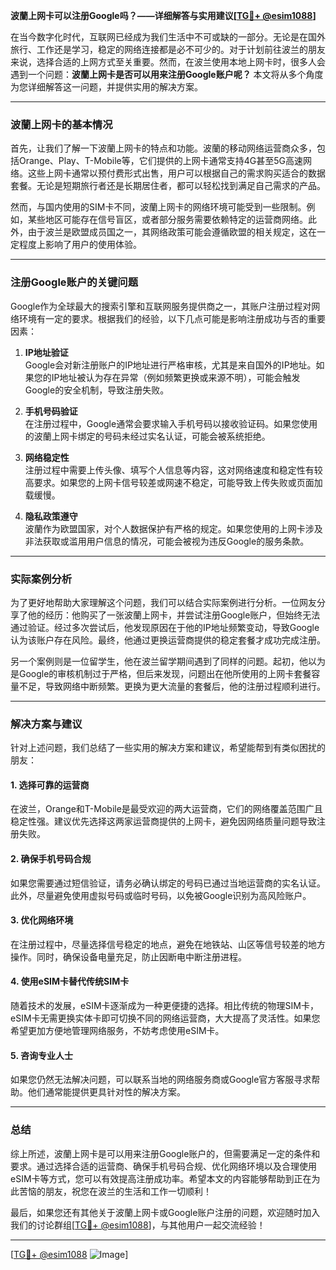 **波蘭上网卡可以注册Google吗？——详细解答与实用建议[[TG💪+ @esim1088](https://t.me/s/esim1088)]**

在当今数字化时代，互联网已经成为我们生活中不可或缺的一部分。无论是在国外旅行、工作还是学习，稳定的网络连接都是必不可少的。对于计划前往波兰的朋友来说，选择合适的上网方式至关重要。然而，在波兰使用本地上网卡时，很多人会遇到一个问题：**波蘭上网卡是否可以用来注册Google账户呢？** 本文将从多个角度为您详细解答这一问题，并提供实用的解决方案。

---

### 波蘭上网卡的基本情况

首先，让我们了解一下波蘭上网卡的特点和功能。波蘭的移动网络运营商众多，包括Orange、Play、T-Mobile等，它们提供的上网卡通常支持4G甚至5G高速网络。这些上网卡通常以预付费形式出售，用户可以根据自己的需求购买适合的数据套餐。无论是短期旅行者还是长期居住者，都可以轻松找到满足自己需求的产品。

然而，与国内使用的SIM卡不同，波蘭上网卡的网络环境可能受到一些限制。例如，某些地区可能存在信号盲区，或者部分服务需要依赖特定的运营商网络。此外，由于波兰是欧盟成员国之一，其网络政策可能会遵循欧盟的相关规定，这在一定程度上影响了用户的使用体验。

---

### 注册Google账户的关键问题

Google作为全球最大的搜索引擎和互联网服务提供商之一，其账户注册过程对网络环境有一定的要求。根据我们的经验，以下几点可能是影响注册成功与否的重要因素：

1. **IP地址验证**  
   Google会对新注册账户的IP地址进行严格审核，尤其是来自国外的IP地址。如果您的IP地址被认为存在异常（例如频繁更换或来源不明），可能会触发Google的安全机制，导致注册失败。

2. **手机号码验证**  
   在注册过程中，Google通常会要求输入手机号码以接收验证码。如果您使用的波蘭上网卡绑定的号码未经过实名认证，可能会被系统拒绝。

3. **网络稳定性**  
   注册过程中需要上传头像、填写个人信息等内容，这对网络速度和稳定性有较高要求。如果您的上网卡信号较差或网速不稳定，可能导致上传失败或页面加载缓慢。

4. **隐私政策遵守**  
   波蘭作为欧盟国家，对个人数据保护有严格的规定。如果您使用的上网卡涉及非法获取或滥用用户信息的情况，可能会被视为违反Google的服务条款。

---

### 实际案例分析

为了更好地帮助大家理解这个问题，我们可以结合实际案例进行分析。一位网友分享了他的经历：他购买了一张波蘭上网卡，并尝试注册Google账户，但始终无法通过验证。经过多次尝试后，他发现原因在于他的IP地址频繁变动，导致Google认为该账户存在风险。最终，他通过更换运营商提供的稳定套餐才成功完成注册。

另一个案例则是一位留学生，他在波兰留学期间遇到了同样的问题。起初，他以为是Google的审核机制过于严格，但后来发现，问题出在他所使用的上网卡套餐容量不足，导致网络中断频繁。更换为更大流量的套餐后，他的注册过程顺利进行。

---

### 解决方案与建议

针对上述问题，我们总结了一些实用的解决方案和建议，希望能帮到有类似困扰的朋友：

#### 1. **选择可靠的运营商**
   在波兰，Orange和T-Mobile是最受欢迎的两大运营商，它们的网络覆盖范围广且稳定性强。建议优先选择这两家运营商提供的上网卡，避免因网络质量问题导致注册失败。

#### 2. **确保手机号码合规**
   如果您需要通过短信验证，请务必确认绑定的号码已通过当地运营商的实名认证。此外，尽量避免使用虚拟号码或临时号码，以免被Google识别为高风险账户。

#### 3. **优化网络环境**
   在注册过程中，尽量选择信号稳定的地点，避免在地铁站、山区等信号较差的地方操作。同时，确保设备电量充足，防止因断电中断注册进程。

#### 4. **使用eSIM卡替代传统SIM卡**
   随着技术的发展，eSIM卡逐渐成为一种更便捷的选择。相比传统的物理SIM卡，eSIM卡无需更换实体卡即可切换不同的网络运营商，大大提高了灵活性。如果您希望更加方便地管理网络服务，不妨考虑使用eSIM卡。

#### 5. **咨询专业人士**
   如果您仍然无法解决问题，可以联系当地的网络服务商或Google官方客服寻求帮助。他们通常能提供更具针对性的解决方案。

---

### 总结

综上所述，波蘭上网卡是可以用来注册Google账户的，但需要满足一定的条件和要求。通过选择合适的运营商、确保手机号码合规、优化网络环境以及合理使用eSIM卡等方式，您可以有效提高注册成功率。希望本文的内容能够帮助到正在为此苦恼的朋友，祝您在波兰的生活和工作一切顺利！

最后，如果您还有其他关于波蘭上网卡或Google账户注册的问题，欢迎随时加入我们的讨论群组[[TG💪+ @esim1088](https://t.me/s/esim1088)]，与其他用户一起交流经验！

---

[[TG💪+ @esim1088](https://t.me/s/esim1088) ![Image](https://i.postimg.cc/4NQfJmqS/Snipaste-2025-05-13-00-14-12.png)]